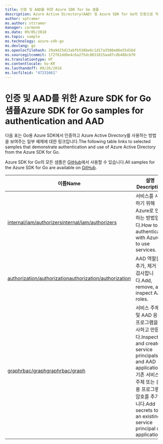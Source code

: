 ```yaml
---
title: 인증 및 AAD를 위한 Azure SDK for Go 샘플
description: Azure Active Directory(AAD) 및 Azure SDK for Go의 인증으로 작업하기 위해 선택한 샘플입니다.
author: sptramer
ms.author: sttramer
manager: carmonm
ms.date: 09/05/2018
ms.topic: sample
ms.technology: azure-sdk-go
ms.devlang: go
ms.openlocfilehash: 29a9d25d13abfb538be6c1d17a3508e86e55d16d
ms.sourcegitcommit: 172f81dd6e4c6a275dc8031815aa87cdb488cbf0
ms.translationtype: HT
ms.contentlocale: ko-KR
ms.lasthandoff: 09/26/2018
ms.locfileid: "47231661"
---
```

# <a name="azure-sdk-for-go-samples-for-authentication-and-aad"></a><span data-ttu-id="c9637-103">인증 및 AAD를 위한 Azure SDK for Go 샘플</span><span class="sxs-lookup"><span data-stu-id="c9637-103">Azure SDK for Go samples for authentication and AAD</span></span>

<span data-ttu-id="c9637-104">다음 표는 Go용 Azure SDK에서 인증하고 Azure Active Directory를 사용하는 방법을 보여주는 일부 예제에 대한 링크입니다.</span><span class="sxs-lookup"><span data-stu-id="c9637-104">The following table links to selected samples that demonstrate authentication and use of Azure Active Directory from the Azure SDK for Go.</span></span>

<span data-ttu-id="c9637-105">Azure SDK for Go의 모든 샘플은 [GitHub](https://github.com/Azure-Samples/azure-sdk-for-go-samples)에서 사용할 수 있습니다.</span><span class="sxs-lookup"><span data-stu-id="c9637-105">All samples for the Azure SDK for Go are available on [GitHub](https://github.com/Azure-Samples/azure-sdk-for-go-samples).</span></span>

| <span data-ttu-id="c9637-106">이름</span><span class="sxs-lookup"><span data-stu-id="c9637-106">Name</span></span> | <span data-ttu-id="c9637-107">설명</span><span class="sxs-lookup"><span data-stu-id="c9637-107">Description</span></span> |
|------|-------------|
| [<span data-ttu-id="c9637-108">internal/iam/authorizers</span><span class="sxs-lookup"><span data-stu-id="c9637-108">internal/iam/authorizers</span></span>](https://github.com/Azure-Samples/azure-sdk-for-go-samples/blob/master/internal/iam/authorizers.go) | <span data-ttu-id="c9637-109">서비스를 사용하기 위해 Azure로 인증하는 방법입니다.</span><span class="sxs-lookup"><span data-stu-id="c9637-109">How to authenticate with Azure to use services.</span></span> |
| [<span data-ttu-id="c9637-110">authorization/authorization</span><span class="sxs-lookup"><span data-stu-id="c9637-110">authorization/authorization</span></span>](https://github.com/Azure-Samples/azure-sdk-for-go-samples/blob/master/authorization/authorization.go) | <span data-ttu-id="c9637-111">AAD 역할을 추가, 제거 및 검사합니다.</span><span class="sxs-lookup"><span data-stu-id="c9637-111">Add, remove, and inspect AAD roles.</span></span> |
| [<span data-ttu-id="c9637-112">graphrbac/graph</span><span class="sxs-lookup"><span data-stu-id="c9637-112">graphrbac/graph</span></span>](https://github.com/Azure-Samples/azure-sdk-for-go-samples/blob/master/graphrbac/graph.go) | <span data-ttu-id="c9637-113">서비스 주체 및 AAD 응용 프로그램을 검사하고 만듭니다.</span><span class="sxs-lookup"><span data-stu-id="c9637-113">Inspect and create service principals and AAD applications.</span></span> <span data-ttu-id="c9637-114">기존 서비스 주체 또는 응용 프로그램에 암호를 추가합니다.</span><span class="sxs-lookup"><span data-stu-id="c9637-114">Add secrets to an existing service principal or application.</span></span> |
